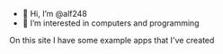 - 👋 Hi, I’m @alf248
- 👀 I’m interested in computers and programming

On this site I have some example apps that I've created


<!---
- 📫 How to reach me ...

alf248/alf248 is a ✨ special ✨ repository because its `README.md` (this file) appears on your GitHub profile.
You can click the Preview link to take a look at your changes.
--->
